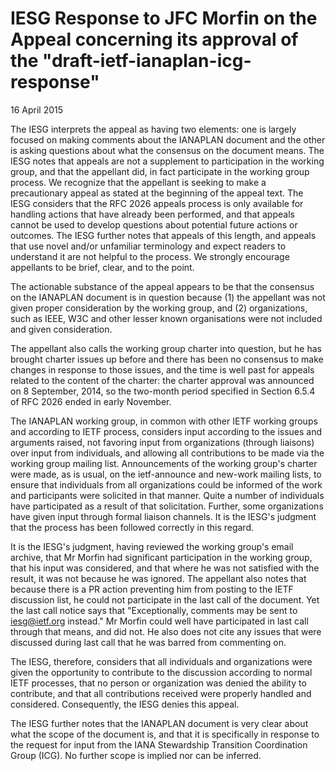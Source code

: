 # IESG Response to JFC Morfin on the Appeal concerning its approval of the "draft-ietf-ianaplan-icg-response" 

16 April 2015

The IESG interprets the appeal as having two elements: one is largely focused on making comments about the IANAPLAN document and the other is asking questions about what the consensus on the document means. The IESG notes that appeals are not a supplement to participation in the working group, and that the appellant did, in fact participate in the working group process. We recognize that the appellant is seeking to make a precautionary appeal as stated at the beginning of the appeal text. The IESG considers that the RFC 2026 appeals process is only available for handling actions that have already been performed, and that appeals cannot be used to develop questions about potential future actions or outcomes. The IESG further notes that appeals of this length, and appeals that use novel and/or unfamiliar terminology and expect readers to understand it are not helpful to the process. We strongly encourage appellants to be brief, clear, and to the point.

The actionable substance of the appeal appears to be that the consensus on the IANAPLAN document is in question because (1) the appellant was not given proper consideration by the working group, and (2) organizations, such as IEEE, W3C and other lesser known organisations were not included and given consideration.

The appellant also calls the working group charter into question, but he has brought charter issues up before and there has been no consensus to make changes in response to those issues, and the time is well past for appeals related to the content of the charter: the charter approval was announced on 8 September, 2014, so the two-month period specified in Section 6.5.4 of RFC 2026 ended in early November.

The IANAPLAN working group, in common with other IETF working groups and according to IETF process, considers input according to the issues and arguments raised, not favoring input from organizations (through liaisons) over input from individuals, and allowing all contributions to be made via the working group mailing list. Announcements of the working group's charter were made, as is usual, on the ietf-announce and new-work mailing lists, to ensure that individuals from all organizations could be informed of the work and participants were solicited in that manner. Quite a number of individuals have participated as a result of that solicitation. Further, some organizations have given input through formal liaison channels. It is the IESG's judgment that the process has been followed correctly in this regard.

It is the IESG's judgment, having reviewed the working group's email archive, that Mr Morfin had significant participation in the working group, that his input was considered, and that where he was not satisfied with the result, it was not because he was ignored. The appellant also notes that because there is a PR action preventing him from posting to the IETF discussion list, he could not participate in the last call of the document. Yet the last call notice says that "Exceptionally, comments may be sent to iesg@ietf.org instead." Mr Morfin could well have participated in last call through that means, and did not. He also does not cite any issues that were discussed during last call that he was barred from commenting on.

The IESG, therefore, considers that all individuals and organizations were given the opportunity to contribute to the discussion according to normal IETF processes, that no person or organization was denied the ability to contribute, and that all contributions received were properly handled and considered. Consequently, the IESG denies this appeal.

The IESG further notes that the IANAPLAN document is very clear about what the scope of the document is, and that it is specifically in response to the request for input from the IANA Stewardship Transition Coordination Group (ICG). No further scope is implied nor can be inferred.
